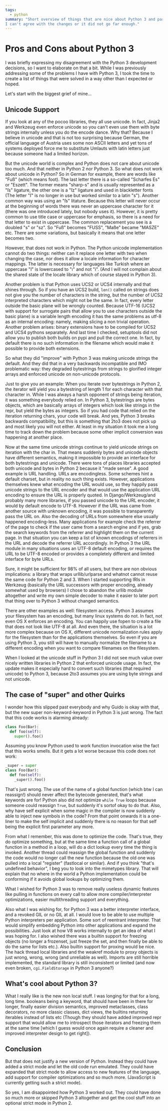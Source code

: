 ```yaml
---
tags:
  - python
summary: "Short overview of things that are nice about Python 3 and parts where
I can't agree with the changes or it did not go far enough."
---
```


# Pros and Cons about Python 3

I was briefly expressing my disagreement with the Python 3 development
decisions, so I want to elaborate on that a bit. While I was previously
addressing some of the problems I have with Python 3, I took the time to
create a list of things that were solved in a way other than I expected
or hoped.

Let's start with the biggest grief of mine...

## Unicode Support

If you look at any of the pocoo libraries, they all use unicode. In
fact, Jinja2 and Werkzeug even enforce unicode so you can't even use
them with byte strings internally unless you do the encode dance. Why
that? Because I believe in unicode and that is not too surprising
because German, the official language of Austria uses some non ASCII
letters and yet tons of systems deployed force me to substitute Umlauts
with latin letters just because someone had a limited horizon.

But the unicode world is complex and Python does not care about unicode
too much. And that neither in Python 2 nor Python 3. So what does not
work about unicode in Python? So in German for example, there are words
like "Fuß" (which means foot). The last letter there is a so-called
"Scharfes Es" or "Eszett". The former means "sharp-s" and is usually
represented as a "ſs" ligature, the other one is a "ſz" ligature and
used in blackletter fonts (The letter "ſ" is no longer in use but worked
similar to a latin "s"). Another common way was using an "ſs" litature.
Because this letter will never occur at the beginning of words there was
never an uppercase character for it (there was one introduced lately,
but nobody uses it). However, it is pretty common to use title case or
uppercase for emphasis, so there is a need for that letter to exist in
uppercase. The common replacement you see is a doubled "s" or "sz". So
"Fuß" becomes "FUSS", "Maße" became "MASZE" etc. There are some
variations, but basically it means that one letter becomes two.

However, that does not work in Python. The Python unicode implementation
cannot do two things: neither can it replace one letter with two when
changing the case, nor does it allow a locale information for character
mappings. The latter is necessary for languages like Turkish where an
uppercase "I" is lowercased to "ı" and not "i". (And I will not complain
about the shared state of the locale library which of course stayed in
Python 3).

Another problem is that Python uses UCS2 or UCS4 internally and that
shines through. So if you have an UCS2 build, `len()` called on strings
does not give you the number of characters in the string, but the number
of UCS2 interpreted characters which might not be the same. In fact,
every letter outside the basic plane will be wrongly counted. Because
UTF-16 (UCS2 with support for surrogate pairs that allow you to use
characters outside the basic plane) is a variable length encoding it has
the same problems as utf-8 as an internal encoding: namely, making
slicing a non trivial operation. Another problem arises: binary
extensions have to be compiled for UCS2 and UCS4 pythons separately. And
last time I checked, setuptools did not allow you to publish both builds
on pypi and pull the correct one. In fact, by default there is no such
information in the filename which would make it possible to provide both
extensions.

So what they did "improve" with Python 3 was making unicode strings the
default. And they did that in a very backwards incompatible and IMO
problematic way: they degraded bytestrings from strings to glorified
integer arrays and enforced unicode on non-unicode protocols.

Just to give you an example: When you iterate over bytestrings in Python
2, the iterator will yield you a bytestring of length 1 for each
character with that character in. While I was always a harsh opponent of
strings being iteration, it was something everybody relied on. In Python
3, bytestrings are bytes objects, which are basically arrays of integers
which look like strings in the repr, but yield the bytes as integers. So
if you had code that relied on the iteration returning chars, your code
will break. And yes, Python 3 breaks backwards compatibility, but this
is something that 2to3 does not pick up and most likely you will not
either. At least in my situation it took me a long time to track down
the problem because some other implicit conversion was happening at
another place.

Now at the same time unicode strings continue to yield unicode strings
on iteration with the char in. That means suddenly bytes and unicode
objects have different semantics, making it impossible to provide an
interface for both bytestrings and unicode. There were tons of places
libraries accepted both unicode and bytes in Python 2 because it "made
sense". A good example is URL handling. URLs are encodingless. Some
schemes hint a default charset, but in reality no such thing exists.
However, applications themselves knew what encoding the URL would use,
so they happily pass unicode strings to the URL encoder and that would
use the application URL encoding to ensure the URL is properly quoted.
In Django/Werkzeug/and probably many more libraries, if you passed
unicode to the URL encoder, it would by default encode to UTF-8. However
if the URL was came from another source with unknown encoding, it was
possible to transparently pass the URL on. Also the decoding of URLs
from somewhere else usually happened encoding-less. Many applications
for example check the referrer of the page to check if the user came
from a search engine and if yes, grab the search keywords from the
referrer and highlight them on the current page. In that situation you
can keep a list of known encodings of referrers in the URL and decode
the referrer URL accordingly. In Python 3 the URL module in many
situations uses an UTF-8 default encoding, or requires the URL to be
UTF-8 encoded or provides a completely different and limited interface
for byte URLs.

Sure, it might be sufficient for 98% of all users, but there are non
obvious implications: a library that wraps urllib/urlparse and whatnot
cannot reuse the same code for Python 2 and 3. When I started supporting
IRIs in Werkzeug (basically the URL successors with proper encoding,
already somewhat used by browsers) I chose to abandon the urllib module
altogether and write my own simple decoder to make it easier to later
port that thing over to Python 3 without changed semantics.

There are other examples as well: filesystem access. Python 3 assumes
your filesystem has an encoding, but many linux systems do not. In fact,
not even OS X enforces an encoding. You can happily use fopen to create
a file that does not look like UTF-8 at all. And even there, the
situation is a lot more complex because on OS X, different unicode
normalization rules apply for the filesystem than for the applications
themselves. So even if you are using Python 3, you still will have to
manually normalize the filename to a different encoding when you want to
compare filenames on the filesystem.

When I looked at the unicode stuff in Python 3 I did not see much value
over nicely written libraries in Python 2 that enforced unicode usage.
In fact, the update makes it especially hard to convert such libraries
(that required unicode) to Python 3, because 2to3 assumes you are using
byte strings and not unicode.

## The case of "super" and other Quirks

I wonder how this slipped past everybody and why Guido is okay with
that, but the new super non-keyword-keyword in Python 3 is just wrong.
The fact that this code works is alarming already:

```python
class Foo(Bar):
  def foo(self):
    super().foo()
```

Assuming you know Python used to work function invocation wise the fact
that this works smells.  But it gets a lot worse because this code does
not work:

```python
_super = super
class Foo(Bar):
  def foo(self):
    _super().foo()
```

That's just wrong. The use of the name of a global function (which btw I
can reassign!) should never affect the bytecode generated, that's what
keywords are for! Python also did not optimize `while True` loops
because someone could reassign `True`, but suddenly it's sortof okay to
do that. Also, why have self explicit when some magic in the compiler is
now suddenly able to inject new symbols in the code? From that point
onwards it is a one-liner to make the self implicit and suddenly there
is no reason for that self being the explicit first parameter any more.

From what I remember, this was done to optimize the code. That's true,
they do optimize something, but at the same time a function call of a
global function in a method in a loop, will do a dict lookup every time
the thing is invoked. Another thread could reassign the global function
and suddenly the code would no longer call the new function because the
old one was pulled into a local "register" (fastlocal or similar). And
if you think "that's undefined behavior", I beg you to look into the
mimetypes library. That will explain that no where in the world a Python
implementation could be conforming if it avoids global lookups by
optimizing them.

What I wished for Python 3 was to remove really useless dynamic features
like pulling in functions on every call to allow more
compiler/interpreter optimizations, easier multithreading support and
everything.

Also what I was wishing for, for Python 3 was a better interpreter
interface, and a revoked GIL or no GIL at all. I would love to be able
to use multiple Python interpreters per application. Some sort of
reentrant interpreter. That would simplify embedding Python into other
applications and expand the possibilities. Just look at how V8 works
internally to get an idea of what I was hoping for. I also wished there
was a builtin support for freezing objects (no longer a frozenset, just
freeze the set, and then finally be able to do the same for lists etc.).
Also builtin support for proxing would be nice. The hack thread local
libraries and the weakref module to proxy objects is just wrong, wrong,
wrong (and unreliable as well). Imports are still horrible implemented,
the standard library is still inconsistent or limited (and now even
broken, `cgi.FieldStorage` in Python 3 anyone?)

## What's cool about Python 3?

What I really like is the new non local stuff. I was longing for that
for a long, long time. booleans being a keyword, that should have been
in there for longer, finally easier division semantics, improved
metaclasses, class decorators, no more classic classes, dict views, the
builtins returning iterables instead of lists etc (Though they should
have added improved repr support that would allow me to introspect those
iterators and freezing them at the same time [which I guess would once
again require a cleaner and improved interpreter design to get right]).

## Conclusion

But that does not justify a new version of Python. Instead they could
have added a strict mode and let the old code run emulated. They could
have expanded that strict mode to allow access to new features of the
language, add support for compiler optimizations and so much more.
(JavaScript is currently getting such a strict mode).

So yes, I am disappointed how Python 3 worked out. They could have done
so much more or skipped Python 3 altogether and get the cool stuff into
an optional strict mode in Python 2.
